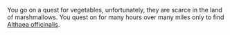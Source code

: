 You go on a quest for vegetables, unfortunately, they are scarce in the land of marshmallows.
You quest on for many hours over many miles only to find 
[Althaea officinalis](https://en.wikipedia.org/wiki/Althaea_officinalis). 
